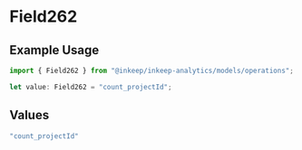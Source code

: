 # Field262

## Example Usage

```typescript
import { Field262 } from "@inkeep/inkeep-analytics/models/operations";

let value: Field262 = "count_projectId";
```

## Values

```typescript
"count_projectId"
```